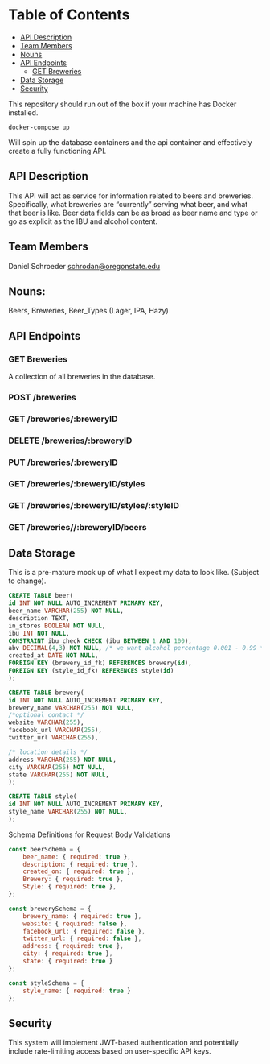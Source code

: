 # Table of Contents 

<!--ts-->
   * [API Description](#api-description)
   * [Team Members](#team-members)
   * [Nouns](#nouns)
   * [API Endpoints](#api-endpoints)
      * [GET Breweries](#get-breweries) 
   * [Data Storage](#data-storage)
   * [Security](#security)
<!--te--> 

This repository should run out of the box if your machine has Docker installed.

```docker-compose up```

Will spin up the database containers and the api container and effectively create a fully functioning API.

## API Description

This API will act as service for information related to beers and breweries. Specifically, what breweries are “currently” serving what beer, and what that beer is like. Beer data fields can be as broad as beer name and type or go as explicit as the IBU and alcohol content.

## Team Members

Daniel Schroeder <schrodan@oregonstate.edu>

## Nouns:

Beers, Breweries, Beer_Types (Lager, IPA, Hazy)

## API Endpoints

### GET Breweries

   A collection of all breweries in the database.

<!---
* **URL**

  /breweries

* **Method:** 

  `GET` 
  
*  **URL Params**

   `None`
   
   **Required:**
 
   `None`

   **Optional:**
   
   An optional search query that will run as a $Regex expression on the "name" field
   
   `search=String`

* **Data Params**

   `None`

* **Success Response:**
  
  * **Code:** 200 <br />
    **Content:** 
    ```json
    {
      "breweries": [
          {
              "beers": [
                  {
                      "name": "Ridgeback Red"
                  },
                  {
                      "name": "An IPA"
                  },
                  {
                      "name": "An DIPA"
                  },
                  {
                      "name": "My second DIPA"
                  }
              ],
              "_id": "5b149c984959fea7157713bf",
              "name": "Block 15 Brewing",
              "website": "http://block15.com/",
              "facebook_url": "https://www.facebook.com/Block15Brewing",
              "twitter_url": "https://twitter.com/Block15Brewing",
              "phone": "541-758-2077",
              "address": "300 SW Jefferson Ave.",
              "city": "Corvallis",
              "state": "OR",
              "zip": 97330
          },
          {
              "beers": [],
              "_id": "5b14bff56b6c2910a1d55784",
              "name": "Mazama Brewing",
              "website": "http://mazamabrewing.com/contact",
              "facebook_url": "https://www.facebook.com/MazamaBrewing/",
              "twitter_url": "https://twitter.com/MazamaBrewing",
              "address": "33930 SE Eastgate Circle",
              "phone": "541-230-1810",
              "city": "Corvallis",
              "state": "OR",
              "zip": 97330,
              "__v": 0
          }
        ]
      }
    ```
 
* **Error Response:**

  <_Most endpoints will have many ways they can fail. From unauthorized access, to wrongful parameters etc. All of those should be liste d here. It might seem repetitive, but it helps prevent assumptions from being made where they should be._>

  * **Code:** 500 Server Error <br />
    **Content:** `{ error : error" }`

* **Notes:**

  <_This is where all uncertainties, commentary, discussion etc. can go. I recommend timestamping and identifying oneself when leaving comments here._> 
-->

### POST /breweries
### GET /breweries/:breweryID
### DELETE /breweries/:breweryID
### PUT /breweries/:breweryID
### GET /breweries/:breweryID/styles
### GET /breweries/:breweryID/styles/:styleID
### GET /breweries//:breweryID/beers

## Data Storage

This is a pre-mature mock up of what I expect my data to look like. (Subject to change).

```SQL
CREATE TABLE beer(
id INT NOT NULL AUTO_INCREMENT PRIMARY KEY,
beer_name VARCHAR(255) NOT NULL,
description TEXT,
in_stores BOOLEAN NOT NULL,
ibu INT NOT NULL,
CONSTRAINT ibu_check CHECK (ibu BETWEEN 1 AND 100),
abv DECIMAL(4,3) NOT NULL, /* we want alcohol percentage 0.001 - 0.99 */
created_at DATE NOT NULL,
FOREIGN KEY (brewery_id_fk) REFERENCES brewery(id),
FOREIGN KEY (style_id_fk) REFERENCES style(id)
);
```

```SQL
CREATE TABLE brewery(
id INT NOT NULL AUTO_INCREMENT PRIMARY KEY,
brewery_name VARCHAR(255) NOT NULL,
/*optional contact */
website VARCHAR(255),
facebook_url VARCHAR(255),
twitter_url VARCHAR(255),

/* location details */
address VARCHAR(255) NOT NULL,
city VARCHAR(255) NOT NULL,
state VARCHAR(255) NOT NULL,
);
```

```SQL
CREATE TABLE style(
id INT NOT NULL AUTO_INCREMENT PRIMARY KEY,
style_name VARCHAR(255) NOT NULL,
);
```

Schema Definitions for Request Body Validations
```JavaScript
const beerSchema = {
    beer_name: { required: true },
    description: { required: true },
    created_on: { required: true },
    Brewery: { required: true },
    Style: { required: true },
};
```
```JavaScript
const brewerySchema = {
    brewery_name: { required: true },
    website: { required: false },
    facebook_url: { required: false },
    twitter_url: { required: false },
    address: { required: true },
    city: { required: true },
    state: { required: true }
};
```
```JavaScript
const styleSchema = {
    style_name: { required: true }
};
```
## Security
This system will implement JWT-based authentication and potentially include rate-limiting access based on user-specific API keys.


